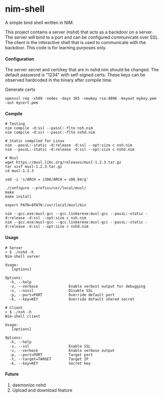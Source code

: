# nim-shell
A simple bind shell written in NIM. 

This project contains a server (nshd) that acts as a backdoor on a server. The server will bind to a port and can be configured communicate over SSL. The client is the interactive shell that is used to communicate with the backdoor. This code is for learning purposes only.

#### Configuration
The server secret and cert/key that are in nshd.nim should be changed. The default password is "1234" with self-signed certs. These keys can be observed hardcoded in the binary after compile time. 

Generate certs
```
openssl req -x509 -nodes -days 365 -newkey rsa:4096 -keyout mykey.pem -out mycert.pem
```

#### Compile
```
# Testing
nim compile -d:ssl --passC:-flto nsh.nim
nim compile -d:ssl --passC:-flto nshd.nim

# Static compiled for Linux
nim --passL:-static -d:release -d:ssl --opt:size c nsh.nim
nim --passL:-static -d:release -d:ssl --opt:size c nshd.nim

# Musl
wget https://musl.libc.org/releases/musl-1.2.3.tar.gz
tar xzvf musl-1.2.3.tar.gz
cd musl-1.2.3

sed -i 's/ARCH = i386/ARCH = x86_64/g'

./configure --prefix=/usr/local/musl/
make
make install

export PATH=$PATH:/usr/local/musl/bin

nim --gcc.exe:musl-gcc --gcc.linkerexe:musl-gcc --passL:-static -d:release -d:ssl --opt:size c nsh.nim 
nim --gcc.exe:musl-gcc --gcc.linkerexe:musl-gcc --passL:-static -d:release -d:ssl --opt:size c nshd.nim 

```

#### Usage
```
# Server
> $ ./nshd -h
Nim-shell server

Usage:
   [options]

Options:
  -h, --help
  -v, --verbose              Enable verbost output for debugging
  -n, --nossl                Disable SSL
  -p, --port=PORT            Override default port
  -k, --key=KEY              Override default shared secret

# Client
> $ ./nsh -h
Nim-shell client

Usage:
   [options]

Options:
  -h, --help
  -s, --ssl                  Enable SSL
  -v, --verbose              Enable verbose output
  -p, --port=PORT            Target port
  -t, --target=TARGET        Target IP
  -k, --key=KEY              Secret key
```

#### Future 
1. daemonize nshd
2. Upload and download feature
